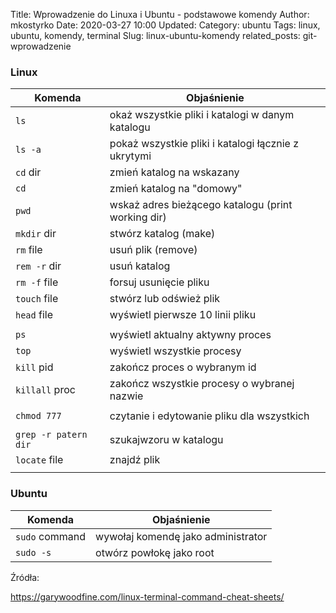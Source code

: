 Title: Wprowadzenie do Linuxa i Ubuntu - podstawowe komendy
Author: mkostyrko
Date: 2020-03-27 10:00
Updated:
Category: ubuntu
Tags: linux, ubuntu, komendy, terminal
Slug: linux-ubuntu-komendy
related_posts: git-wprowadzenie

### Linux


| Komenda | Objaśnienie
|---|---|
| `ls` | okaż wszystkie pliki i katalogi w danym katalogu | 
| `ls -a` | pokaż wszystkie pliki i katalogi łącznie z ukrytymi|
| `cd` dir | zmień katalog na wskazany|
| `cd` | zmień katalog na "domowy"|
|`pwd`|wskaż adres bieżącego katalogu (print working dir)|
|`mkdir` dir | stwórz katalog (make)|
|`rm` file| usuń plik (remove)|
|`rem -r` dir| usuń katalog|
|`rm -f` file| forsuj usunięcie pliku|
|`touch` file| stwórz lub odśwież plik|
|`head` file| wyświetl pierwsze 10 linii pliku|
|||
|`ps`| wyświetl aktualny aktywny proces|
|`top`| wyświetl wszystkie procesy|
|`kill` pid| zakończ proces o wybranym id|
|`killall` proc| zakończ wszystkie procesy o wybranej nazwie|
|||
|`chmod 777`| czytanie i edytowanie pliku dla wszystkich|
|||
|`grep -r patern dir`| szukajwzoru w katalogu |
|`locate` file| znajdź plik|
|||



### Ubuntu

| Komenda | Objaśnienie
|---|---|
| `sudo` command | wywołaj komendę jako administrator | 
| `sudo -s` | otwórz powłokę jako root|


Źródła:

https://garywoodfine.com/linux-terminal-command-cheat-sheets/